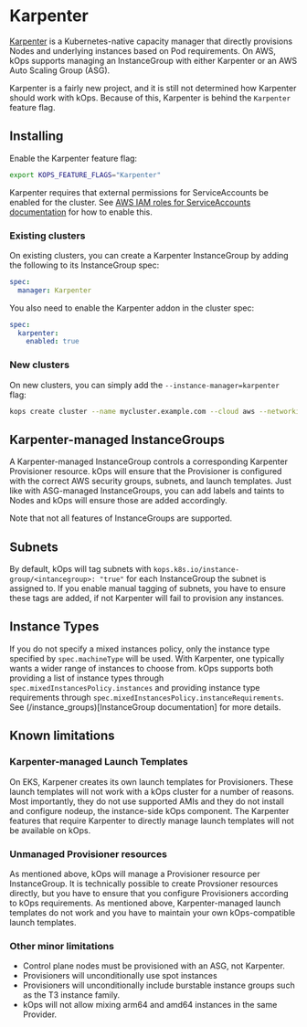 # Karpenter

[Karpenter](https://karpenter.sh) is a Kubernetes-native capacity manager that directly provisions Nodes and underlying instances based on Pod requirements. On AWS, kOps supports managing an InstanceGroup with either Karpenter or an AWS Auto Scaling Group (ASG).

Karpenter is a fairly new project, and it is still not determined how Karpenter should work with kOps. Because of this, Karpenter is behind the `Karpenter` feature flag.

## Installing

Enable the Karpenter feature flag:

```sh
export KOPS_FEATURE_FLAGS="Karpenter"
```

Karpenter requires that external permissions for ServiceAccounts be enabled for the cluster. See [AWS IAM roles for ServiceAccounts documentation](/cluster_spec#service-account-issuer-discovery-and-aws-iam-roles-for-service-accounts-irsa) for how to enable this. 

### Existing clusters

On existing clusters, you can create a Karpenter InstanceGroup by adding the following to its InstanceGroup spec:

```yaml
spec:
  manager: Karpenter
```

You also need to enable the Karpenter addon in the cluster spec:

```yaml
spec:
  karpenter:
    enabled: true
```

### New clusters

On new clusters, you can simply add the `--instance-manager=karpenter` flag:

```sh
kops create cluster --name mycluster.example.com --cloud aws --networking=amazonvpc --zones=eu-central-1a,eu-central-1b --master-count=3 --yes --discovery-store=s3://discovery-store/
```

## Karpenter-managed InstanceGroups

A Karpenter-managed InstanceGroup controls a corresponding Karpenter Provisioner resource. kOps will ensure that the Provisioner is configured with the correct AWS security groups, subnets, and launch templates. Just like with ASG-managed InstanceGroups, you can add labels and taints to Nodes and kOps will ensure those are added accordingly.

Note that not all features of InstanceGroups are supported.

## Subnets

By default, kOps will tag subnets with `kops.k8s.io/instance-group/<intancegroup>: "true"` for each InstanceGroup the subnet is assigned to. If you enable manual tagging of subnets, you have to ensure these tags are added, if not Karpenter will fail to provision any instances.

## Instance Types

If you do not specify a mixed instances policy, only the instance type specified by `spec.machineType` will be used. With Karpenter, one typically wants a wider range of instances to choose from. kOps supports both providing a list of instance types through `spec.mixedInstancesPolicy.instances` and providing instance type requirements through `spec.mixedInstancesPolicy.instanceRequirements`. See (/instance_groups)[InstanceGroup documentation] for more details.

## Known limitations

### Karpenter-managed Launch Templates

On EKS, Karpener creates its own launch templates for Provisioners. These launch templates will not work with a kOps cluster for a number of reasons. Most importantly, they do not use supported AMIs and they do not install and configure nodeup, the instance-side kOps component. The Karpenter features that require Karpenter to directly manage launch templates will not be available on kOps.

### Unmanaged Provisioner resources

As mentioned above, kOps will manage a Provisioner resource per InstanceGroup. It is technically possible to create Provsioner resources directly, but you have to ensure that you configure Provisioners according to kOps requirements. As mentioned above, Karpenter-managed launch templates do not work and you have to maintain your own kOps-compatible launch templates.

### Other minor limitations

* Control plane nodes must be provisioned with an ASG, not Karpenter.
* Provisioners will unconditionally use spot instances
* Provisioners will unconditionally include burstable instance groups such as the T3 instance family.
* kOps will not allow mixing arm64 and amd64 instances in the same Provider.